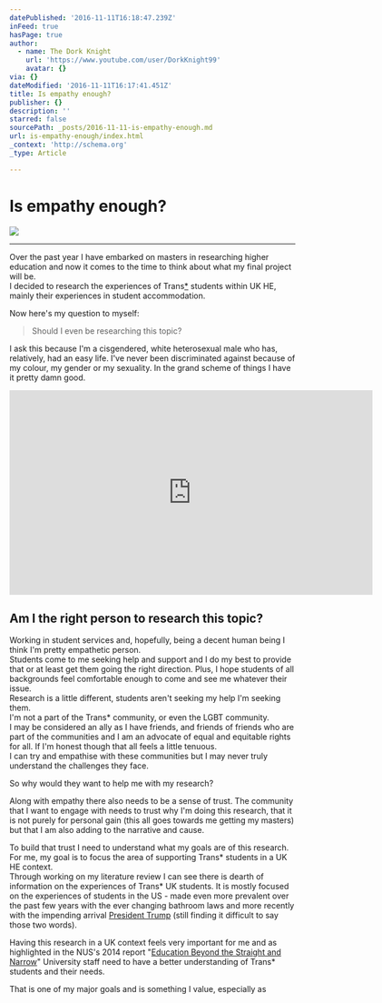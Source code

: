 ```yaml
---
datePublished: '2016-11-11T16:18:47.239Z'
inFeed: true
hasPage: true
author:
  - name: The Dork Knight
    url: 'https://www.youtube.com/user/DorkKnight99'
    avatar: {}
via: {}
dateModified: '2016-11-11T16:17:41.451Z'
title: Is empathy enough?
publisher: {}
description: ''
starred: false
sourcePath: _posts/2016-11-11-is-empathy-enough.md
url: is-empathy-enough/index.html
_context: 'http://schema.org'
_type: Article

---
```

# Is empathy enough?
![](https://the-grid-user-content.s3-us-west-2.amazonaws.com/223d8ae6-8d1b-481b-8839-3cec4985b346.gif)

---

Over the past year I have embarked on masters in researching higher education and now it comes to the time to think about what my final project will be.  
I decided to research the experiences of Trans[\*][0] students within UK HE, mainly their experiences in student accommodation.

Now here's my question to myself: 
> 
> Should I even be researching this topic?

I ask this because I'm a cisgendered, white heterosexual male who has, relatively, had an easy life. I've never been discriminated against because of my colour, my gender or my sexuality. In the grand scheme of things I have it pretty damn good.

<iframe src="https://cdn.embedly.com/widgets/media.html?src=https%3A%2F%2Fwww.youtube.com%2Fembed%2F87LGmm1M5Is%3Ffeature%3Doembed&amp;url=http%3A%2F%2Fwww.youtube.com%2Fwatch%3Fv%3D87LGmm1M5Is&amp;image=https%3A%2F%2Fi.ytimg.com%2Fvi%2F87LGmm1M5Is%2Fhqdefault.jpg&amp;key=b7d04c9b404c499eba89ee7072e1c4f7&amp;type=text%2Fhtml&amp;schema=youtube" width="640" height="360" scrolling="no" frameborder="0" allowfullscreen="" style=""></iframe>

## Am I the right person to research this topic?

Working in student services and, hopefully, being a decent human being I think I'm pretty empathetic person.   
Students come to me seeking help and support and I do my best to provide that or at least get them going the right direction. Plus, I hope students of all backgrounds feel comfortable enough to come and see me whatever their issue.  
Research is a little different, students aren't seeking my help I'm seeking them.   
I'm not a part of the Trans\* community, or even the LGBT community.   
I may be considered an ally as I have friends, and friends of friends who are part of the communities and I am an advocate of equal and equitable rights for all. If I'm honest though that all feels a little tenuous.  
I can try and empathise with these communities but I may never truly understand the challenges they face. 

So why would they want to help me with my research? 

Along with empathy there also needs to be a sense of trust. The community that I want to engage with needs to trust why I'm doing this research, that it is not purely for personal gain (this all goes towards me getting my masters) but that I am also adding to the narrative and cause.

To build that trust I need to understand what my goals are of this research.   
For me, my goal is to focus the area of supporting Trans\* students in a UK HE context.   
Through working on my literature review I can see there is dearth of information on the experiences of Trans\* UK students. It is mostly focused on the experiences of students in the US - made even more prevalent over the past few years with the ever changing bathroom laws and more recently with the impending arrival [President Trump][1] (still finding it difficult to say those two words).

Having this research in a UK context feels very important for me and as highlighted in the NUS's 2014 report "[Education Beyond the Straight and Narrow][2]" University staff need to have a better understanding of Trans\* students and their needs.

That is one of my major goals and is something I value, especially as 

[0]: http://itspronouncedmetrosexual.com/2012/05/what-does-the-asterisk-in-trans-stand-for/#sthash.IE6KIG6F.dpbs "What does the asterisk in “trans*” stand for?"
[1]: https://youtu.be/cZMKbFVh2VI
[2]: https://www.nus.org.uk/global/lgbt-research.pdf "Education Beyond the Straight and Narrow [PDF]"